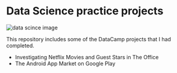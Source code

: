 # Data Science practice projects
<p><img src="https://encrypted-tbn0.gstatic.com/images?q=tbn:ANd9GcRC8HANyrfBocSNVjAdsljSIpeVT0ajyicSs86_9GclsZrpEGnY&s" alt="data scince image"></p>
This repository includes some of the DataCamp projects that I had completed. 

- Investigating Netflix Movies and Guest Stars in The Office
- The Android App Market on Google Play

